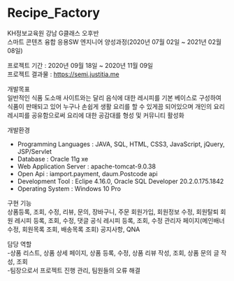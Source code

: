# Recipe_Factory
KH정보교육원 강남 G클래스 오후반<br>
스마트 콘텐츠 융합 응용SW 엔지니어 양성과정(2020년 07월 02일 ~ 2021년 02월 08일)<br>

프로젝트 기간 : 2020년 09월 18일 ~ 2020년 11월 09일<br>
프로젝트 결과물 : https://semi.justitia.me

개발목표<br>
일반적인 식품 도소매 사이트와는 달리 음식에 대한 레시피를 기본 베이스로 구성하여 식품이 판매되고 있어 누구나 손쉽게 생활 요리를 할 수 있게끔 되어있으며 개인의 요리 레시피를 공유함으로써 요리에 대한 공감대를 형성 및 커뮤니티 활성화

개발환경
<ul>
  <li>Programming Languages : JAVA, SQL, HTML, CSS3, JavaScript, jQuery, JSP/Servlet</li>
  <li>Database : Oracle 11g xe</li>
  <li>Web Application Server : apache-tomcat-9.0.38</li>
  <li>Open Api : iamport.payment, daum.Postcode api</li>
  <li>Development Tool : Eclipe 4.16.0, Oracle SQL Developer 20.2.0.175.1842</li>
  <li>Operating System : Windows 10 Pro</li>
</ul>

구현 기능<br>
상품등록, 조회, 수정, 리뷰, 문의, 장바구니, 주문
회원가입, 회원정보 수정, 회원탈퇴
회원 레시피 등록, 조회, 수정, 댓글
공식 레시피 등록, 조회, 수정
관리자 페이지(메인배너 수정, 회원목록 조회, 배송목록 조회)
공지사항, QNA

담당 역할<br>
-상품 리스트, 상품 상세 페이지, 상품 등록, 수정, 상품 리뷰 작성, 조회, 상품 문의 글 작성, 조회<br>
-팀장으로서 프로젝트 진행 관리, 팀원들의 오류 해결
